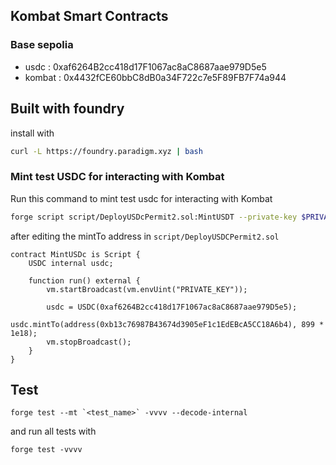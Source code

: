 ## Kombat Smart Contracts

### Base sepolia

- usdc : 0xaf6264B2cc418d17F1067ac8aC8687aae979D5e5
- kombat : 0x4432fCE60bbC8dB0a34F722c7e5F89FB7F74a944

## Built with foundry

install with

```bash
curl -L https://foundry.paradigm.xyz | bash
```

### Mint test USDC for interacting with Kombat

Run this command to mint test usdc for interacting with Kombat

```bash
forge script script/DeployUSDcPermit2.sol:MintUSDT --private-key $PRIVATE_KEY --broadcast --rpc-url $BASE_SEPOLIA_URL --slow -vvvvv
```

after editing the mintTo address in `script/DeployUSDCPermit2.sol`

```solidity
contract MintUSDc is Script {
    USDC internal usdc;

    function run() external {
        vm.startBroadcast(vm.envUint("PRIVATE_KEY"));

        usdc = USDC(0xaf6264B2cc418d17F1067ac8aC8687aae979D5e5);
        usdc.mintTo(address(0xb13c76987B43674d3905eF1c1EdEBcA5CC18A6b4), 899 * 1e18);
        vm.stopBroadcast();
    }
}
```

## Test

```
forge test --mt `<test_name>` -vvvv --decode-internal
```

and run all tests with

```
forge test -vvvv
```
